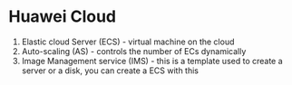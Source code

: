 # Huawei Cloud

1. Elastic cloud Server (ECS) - virtual machine on the cloud
2. Auto-scaling (AS) - controls the number of ECs dynamically
3. Image Management service (IMS) - this is a template used to create a server or a disk, you can create a ECS with this


